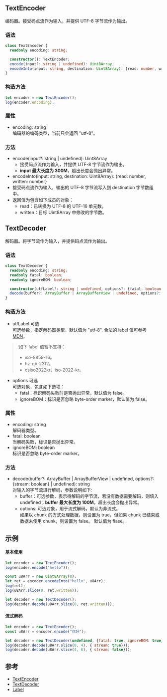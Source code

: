 ## TextEncoder
编码器。接受码点流作为输入，并提供 UTF-8 字节流作为输出。

### 语法

```typescript
class TextEncoder {
  readonly encoding: string;

  constructor(): TextEncoder;
  encode(input?: string | undefined): Uint8Array;
  encodeInto(input: string, destination: Uint8Array): {read: number, written: number};
}
```

### 构造方法

```js
let encoder = new TextEncoder();
log(encoder.encoding);
```

### 属性
- encoding:  string<br>编码器的编码类型，当前只会返回 "utf-8"。

### 方法
- encode(input?: string | undefined):  Uint8Array
  - 接受码点流作为输入，并提供 UTF-8 字节流作为输出。
  - **input 最大长度为 300M**，超出长度会抛出异常。
- encodeInto(input: string, destination: Uint8Array):  {read: number, written: number}
 - 接受码点流作为输入，输出的 UTF-8 字节流写入到 destination 字节数组中。
 - 返回值为包含如下成员的对象：
    - read：已转换为 UTF-8 的 UTF-16 单元数。
    - written：目标 Uint8Array 中修改的字节数。

## TextDecoder
解码器。将字节流作为输入，并提供码点流作为输出。

### 语法
```typescript
class TextDecoder {
  readonly encoding: string;
  readonly fatal: boolean;
  readonly ignoreBOM: boolean;

  constructor(utfLabel?: string | undefined, options?: {fatal: boolean, ignoreBOM: boolean} | undefined): TextEncoder;
  decode(buffer?: ArrayBuffer | ArrayBufferView | undefined, options?: {stream: boolean} | undefined): string;
}
```

### 构造方法
- utfLabel 可选<br>可选参数，指定解码器类型，默认值为 "utf-8". 合法的 label 值可参考 [MDN](https://developer.mozilla.org/en-US/docs/Web/API/Encoding_API/Encodings)。
>!如下 label 值暂不支持：
>- iso-8859-16。
>- hz-gb-2312。
>- csiso2022kr，iso-2022-kr。
- options 可选<br>可选对象，包含如下选项：<br>
  - fatal：标识解码失败时是否抛出异常，默认值为 false。
  - ignoreBOM：标识是否忽略 byte-order marker，默认值为 false。


### 属性
- encoding:  string<br>解码器类型。
- fatal:  boolean<br>当解码失败，标识是否抛出异常。
- ignoreBOM:  boolean<br>标识是否忽略 byte-order marker。

### 方法
- decode(buffer?: ArrayBuffer | ArrayBufferView | undefined, options?: {stream: boolean} | undefined):  string<br>对输入的字节流进行解码，参数说明如下:<br>
  - buffer：可选参数，表示待解码的字节流，若没有数据需要解码，则填入 undefined；**buffer 最大长度为 100M**，超出长度会抛出异常。<br>
  - options: 可选对象，用于流式解码，默认为非流式。<br>如果以 chunk 的方式处理数据，则设置为 true，但如果 chunk 已结束或数据未使用 chunk，则设置为 false。 默认值为 flase。

## 示例
#### 基本使用
```js
let encoder = new TextEncoder();
log(encoder.encode("hello"));

const u8Arr = new Uint8Array(8);
let ret = encoder.encodeInto("hello", u8Arr);
log(ret);
log(u8Arr.slice(0, ret.written));

let decoder = new TextDecoder();
log(decoder.decode(u8Arr.slice(0, ret.written)));
```
#### 流式解码
```js
let encoder = new TextEncoder();
const u8Arr = encoder.encode("你好");

let decoder = new TextDecoder(undefined, {fatal: true, ignoreBOM: true});
log(decoder.decode(u8Arr.slice(0, 4), { stream: true}));
log(decoder.decode(u8Arr.slice(4, 6), { stream: false}));
```

## 参考
* [TextEncoder](https://developer.mozilla.org/en-US/docs/Web/API/TextEncoder)
* [TextDecoder](https://developer.mozilla.org/en-US/docs/Web/API/TextDecoder)
* [Label](https://developer.mozilla.org/en-US/docs/Web/API/Encoding_API/Encodings)
